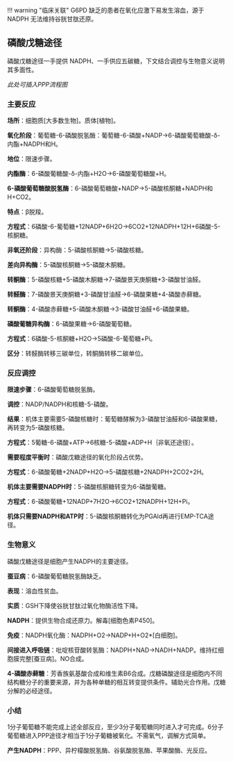 
!!! warning "临床关联"
    G6PD 缺乏的患者在氧化应激下易发生溶血，源于 NADPH 无法维持谷胱甘肽还原。



## 磷酸戊糖途径
磷酸戊糖途径一手提供 NADPH、一手供应五碳糖，下文结合调控与生物意义说明其多面性。

*此处可插入PPP流程图*


### 主要反应

**场所**：细胞质[大多数生物]。质体[植物]。

**氧化阶段**：葡萄糖-6-磷酸脱氢酶：葡萄糖-6-磷酸+NADP→6-磷酸葡萄糖酸-δ-内酯+NADPH和H。

**地位**：限速步骤。

**内酯酶**：6-磷酸葡糖酸-δ-内酯+H2O→6-磷酸葡萄糖酸+H。

**6-磷酸葡萄糖酸脱氢酶**：6-磷酸葡萄糖酸+NADP→5-磷酸核酮糖+NADPH和H+CO2。

**特点**：β脱羧。

**方程式**：6磷酸-6-葡萄糖+12NADP+6H2O→6CO2+12NADPH+12H+6磷酸-5-核酮糖。

**非氧还阶段**：异构酶：5-磷酸核酮糖→5-磷酸核糖。

**差向异构酶**：5-磷酸核酮糖→5-磷酸木酮糖。

**转酮酶**：5-磷酸核糖+5-磷酸木酮糖→7-磷酸景天庚酮糖+3-磷酸甘油醛。

**转醛酶**：7-磷酸景天庚酮糖+3-磷酸甘油醛→6-磷酸果糖+4-磷酸赤藓糖。

**转酮酶**：4-磷酸赤藓糖+5-磷酸木酮糖→3-磷酸甘油醛+6-磷酸果糖。

**磷酸葡糖异构酶**：6-磷酸果糖→6-磷酸葡萄糖。

**方程式**：6磷酸-5-核酮糖+H2O→5磷酸-6-葡萄糖+Pi。

**区分**：转醛酶转移三碳单位，转酮酶转移二碳单位。

### 反应调控

**限速步骤**：6-磷酸葡萄糖脱氢酶。

**调控**：NADP/NADPH和核糖-5-磷酸。

**结果**：机体主要需要5-磷酸核糖时：葡萄糖酵解为3-磷酸甘油醛和6-磷酸果糖，再转变为5-磷酸核糖。

**方程式**：5葡糖-6-磷酸+ATP→6核糖-5-磷酸+ADP+H｛非氧还途径｝。

**需要程度平衡时**：磷酸戊糖途径的氧化阶段占优势。

**方程式**：6-磷酸葡糖+2NADP+H2O→5-磷酸核糖+2NADPH+2CO2+2H。

**机体主要需要NADPH时**：5-磷酸核酮糖转变为6-磷酸葡糖。

**方程式**：6-磷酸葡糖+12NADP+7H2O→6CO2+12NADPH+12H+Pi。

**机体只需要NADPH和ATP时**：5-磷酸核酮糖转化为PGAld再进行EMP-TCA途径。

### 生物意义

磷酸戊糖途径是细胞产生NADPH的主要途径。

**蚕豆病**：6-磷酸葡萄糖脱氢酶缺乏。

**表现**：溶血性贫血。

**实质**：GSH下降使谷胱甘肽过氧化物酶活性下降。

**NADPH**：提供生物合成还原力。解毒[细胞色素P450]。

**免疫**：NADPH氧化酶：NADPH+O2→NADP+H+O2*[白细胞]。

**间接进入呼吸链**：吡啶核苷酸转氢酶：NADPH+NAD→NADH+NADP。维持红细胞膜完整[蚕豆病]。NO合成。

**4-磷酸赤藓糖**：芳香族氨基酸合成和维生素B6合成。戊糖磷酸途径是细胞内不同结构糖分子的重要来源，并为各种单糖的相互转变提供条件。辅助光合作用。戊糖分解的必经途径。

### 小结

1分子葡萄糖不能完成上述全部反应，至少3分子葡萄糖同时进入才可完成。6分子葡萄糖进入PPP途径才相当于1分子葡糖被氧化。不需氧气，调解方式简单。

**产生NADPH**：PPP、异柠檬酸脱氢酶、谷氨酸脱氢酶、苹果酸酶、光反应。
